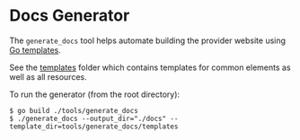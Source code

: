 # Docs Generator

The `generate_docs` tool helps automate building the provider website using
[Go templates](https://golang.org/pkg/text/template/).

See the [templates](./templates) folder which contains templates for common
elements as well as all resources.

To run the generator (from the root directory):

```
$ go build ./tools/generate_docs
$ ./generate_docs --output_dir="./docs" --template_dir=tools/generate_docs/templates
```
